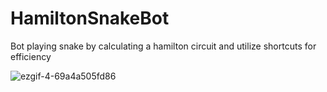 ﻿# HamiltonSnakeBot

Bot playing snake by calculating a hamilton circuit and utilize shortcuts for efficiency

![ezgif-4-69a4a505fd86](https://user-images.githubusercontent.com/57355918/130627481-f4b6cc95-fa8b-42af-a88b-6a8e30b13d30.gif)
